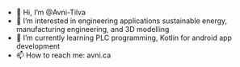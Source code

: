 - 👋 Hi, I’m @Avni-Tilva
- 👀 I’m interested in engineering applications sustainable energy, manufacturing engineering, and 3D modelling
- 🌱 I’m currently learning PLC programming, Kotlin for android app development
- 📫 How to reach me: avni.ca

<!---
Avni-Tilva/Avni-Tilva is a ✨ special ✨ repository because its `README.md` (this file) appears on your GitHub profile.
You can click the Preview link to take a look at your changes.
--->
